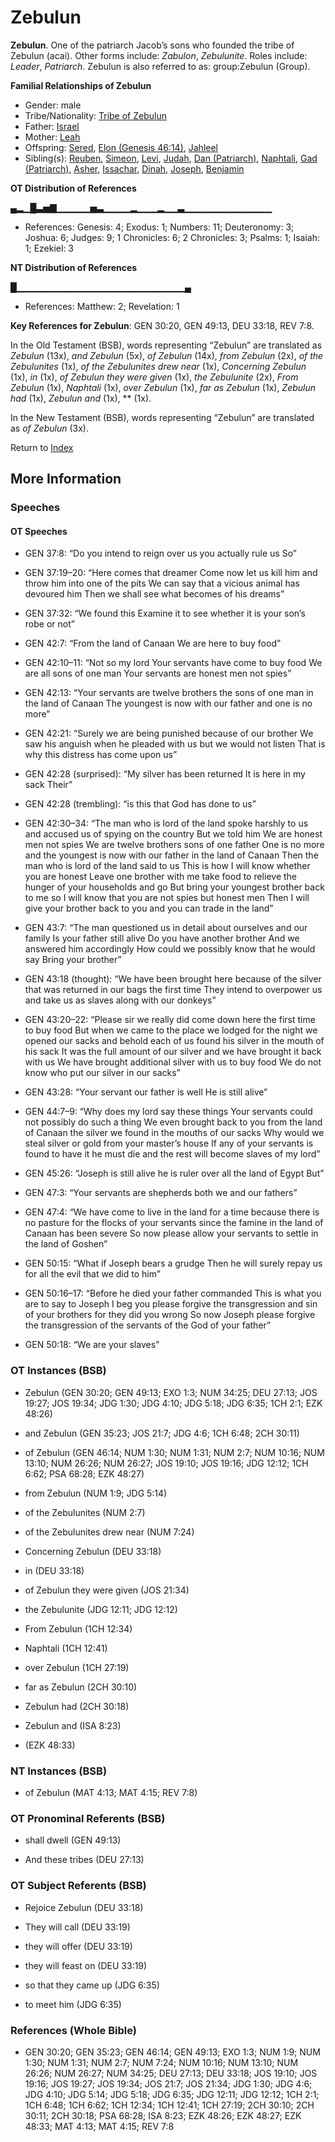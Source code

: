 # Zebulun
**Zebulun**. 
One of the patriarch Jacob’s sons who founded the tribe of Zebulun (acai). 
Other forms include: 
*Zabulon*, *Zebulunite*. 
Roles include: 
_Leader_, _Patriarch_. 
Zebulun is also referred to as: 
group:Zebulun (Group). 




**Familial Relationships of Zebulun**


* Gender: male
* Tribe/Nationality: [Tribe of Zebulun](../../../groups/md/acai/Zebulun.md)
* Father: [Israel](Israel.md)
* Mother: [Leah](Leah.md)
* Offspring: [Sered](Sered.md), [Elon (Genesis 46:14)](Elon.2.md), [Jahleel](Jahleel.md)
* Sibling(s): [Reuben](Reuben.md), [Simeon](Simeon.5.md), [Levi](Levi.3.md), [Judah](Judah.4.md), [Dan (Patriarch)](Dan.md), [Naphtali](Naphtali.md), [Gad (Patriarch)](Gad.md), [Asher](Asher.md), [Issachar](Issachar.md), [Dinah](Dinah.md), [Joseph](Joseph.10.md), [Benjamin](Benjamin.md)


**OT Distribution of References**

▄▂▁█▃▅▇▁▁▁▁▁▅▃▁▁▁▁▂▁▁▁▂▁▁▃▁▁▁▁▁▁▁▁▁▁▁▁▁
* References: Genesis: 4; Exodus: 1; Numbers: 11; Deuteronomy: 3; Joshua: 6; Judges: 9; 1 Chronicles: 6; 2 Chronicles: 3; Psalms: 1; Isaiah: 1; Ezekiel: 3

**NT Distribution of References**

█▁▁▁▁▁▁▁▁▁▁▁▁▁▁▁▁▁▁▁▁▁▁▁▁▁▄
* References: Matthew: 2; Revelation: 1



**Key References for Zebulun**: 
GEN 30:20, GEN 49:13, DEU 33:18, REV 7:8. 


In the Old Testament (BSB), words representing “Zebulun” are translated as 
*Zebulun* (13x), *and Zebulun* (5x), *of Zebulun* (14x), *from Zebulun* (2x), *of the Zebulunites* (1x), *of the Zebulunites drew near* (1x), *Concerning Zebulun* (1x), *in* (1x), *of Zebulun they were given* (1x), *the Zebulunite* (2x), *From Zebulun* (1x), *Naphtali* (1x), *over Zebulun* (1x), *far as Zebulun* (1x), *Zebulun had* (1x), *Zebulun and* (1x), ** (1x). 


In the New Testament (BSB), words representing “Zebulun” are translated as 
*of Zebulun* (3x). 


Return to [Index](00-Index.md)

## More Information

### Speeches

#### OT Speeches

* GEN 37:8: “Do you intend to reign over us you actually rule us So”

* GEN 37:19–20: “Here comes that dreamer Come now let us kill him and throw him into one of the pits We can say that a vicious animal has devoured him Then we shall see what becomes of his dreams”

* GEN 37:32: “We found this Examine it to see whether it is your son’s robe or not”

* GEN 42:7: “From the land of Canaan We are here to buy food”

* GEN 42:10–11: “Not so my lord Your servants have come to buy food We are all sons of one man Your servants are honest men not spies”

* GEN 42:13: “Your servants are twelve brothers the sons of one man in the land of Canaan The youngest is now with our father and one is no more”

* GEN 42:21: “Surely we are being punished because of our brother We saw his anguish when he pleaded with us but we would not listen That is why this distress has come upon us”

* GEN 42:28 (surprised): “My silver has been returned It is here in my sack Their”

* GEN 42:28 (trembling): “is this that God has done to us”

* GEN 42:30–34: “The man who is lord of the land spoke harshly to us and accused us of spying on the country But we told him We are honest men not spies We are twelve brothers sons of one father One is no more and the youngest is now with our father in the land of Canaan Then the man who is lord of the land said to us This is how I will know whether you are honest Leave one brother with me take food to relieve the hunger of your households and go But bring your youngest brother back to me so I will know that you are not spies but honest men Then I will give your brother back to you and you can trade in the land”

* GEN 43:7: “The man questioned us in detail about ourselves and our family Is your father still alive Do you have another brother And we answered him accordingly How could we possibly know that he would say Bring your brother”

* GEN 43:18 (thought): “We have been brought here because of the silver that was returned in our bags the first time They intend to overpower us and take us as slaves along with our donkeys”

* GEN 43:20–22: “Please sir we really did come down here the first time to buy food But when we came to the place we lodged for the night we opened our sacks and behold each of us found his silver in the mouth of his sack It was the full amount of our silver and we have brought it back with us We have brought additional silver with us to buy food We do not know who put our silver in our sacks”

* GEN 43:28: “Your servant our father is well He is still alive”

* GEN 44:7–9: “Why does my lord say these things Your servants could not possibly do such a thing We even brought back to you from the land of Canaan the silver we found in the mouths of our sacks Why would we steal silver or gold from your master’s house If any of your servants is found to have it he must die and the rest will become slaves of my lord”

* GEN 45:26: “Joseph is still alive he is ruler over all the land of Egypt But”

* GEN 47:3: “Your servants are shepherds both we and our fathers”

* GEN 47:4: “We have come to live in the land for a time because there is no pasture for the flocks of your servants since the famine in the land of Canaan has been severe So now please allow your servants to settle in the land of Goshen”

* GEN 50:15: “What if Joseph bears a grudge Then he will surely repay us for all the evil that we did to him”

* GEN 50:16–17: “Before he died your father commanded This is what you are to say to Joseph I beg you please forgive the transgression and sin of your brothers for they did you wrong So now Joseph please forgive the transgression of the servants of the God of your father”

* GEN 50:18: “We are your slaves”

### OT Instances (BSB)

* Zebulun (GEN 30:20; GEN 49:13; EXO 1:3; NUM 34:25; DEU 27:13; JOS 19:27; JOS 19:34; JDG 1:30; JDG 4:10; JDG 5:18; JDG 6:35; 1CH 2:1; EZK 48:26)

* and Zebulun (GEN 35:23; JOS 21:7; JDG 4:6; 1CH 6:48; 2CH 30:11)

* of Zebulun (GEN 46:14; NUM 1:30; NUM 1:31; NUM 2:7; NUM 10:16; NUM 13:10; NUM 26:26; NUM 26:27; JOS 19:10; JOS 19:16; JDG 12:12; 1CH 6:62; PSA 68:28; EZK 48:27)

* from Zebulun (NUM 1:9; JDG 5:14)

* of the Zebulunites (NUM 2:7)

* of the Zebulunites drew near (NUM 7:24)

* Concerning Zebulun (DEU 33:18)

* in (DEU 33:18)

* of Zebulun they were given (JOS 21:34)

* the Zebulunite (JDG 12:11; JDG 12:12)

* From Zebulun (1CH 12:34)

* Naphtali (1CH 12:41)

* over Zebulun (1CH 27:19)

* far as Zebulun (2CH 30:10)

* Zebulun had (2CH 30:18)

* Zebulun and (ISA 8:23)

*  (EZK 48:33)



### NT Instances (BSB)

* of Zebulun (MAT 4:13; MAT 4:15; REV 7:8)



### OT Pronominal Referents (BSB)

* shall dwell (GEN 49:13)

* And these tribes (DEU 27:13)



### OT Subject Referents (BSB)

* Rejoice Zebulun (DEU 33:18)

* They will call (DEU 33:19)

* they will offer (DEU 33:19)

* they will feast on (DEU 33:19)

* so that they came up (JDG 6:35)

* to meet him (JDG 6:35)



### References (Whole Bible)

* GEN 30:20; GEN 35:23; GEN 46:14; GEN 49:13; EXO 1:3; NUM 1:9; NUM 1:30; NUM 1:31; NUM 2:7; NUM 7:24; NUM 10:16; NUM 13:10; NUM 26:26; NUM 26:27; NUM 34:25; DEU 27:13; DEU 33:18; JOS 19:10; JOS 19:16; JOS 19:27; JOS 19:34; JOS 21:7; JOS 21:34; JDG 1:30; JDG 4:6; JDG 4:10; JDG 5:14; JDG 5:18; JDG 6:35; JDG 12:11; JDG 12:12; 1CH 2:1; 1CH 6:48; 1CH 6:62; 1CH 12:34; 1CH 12:41; 1CH 27:19; 2CH 30:10; 2CH 30:11; 2CH 30:18; PSA 68:28; ISA 8:23; EZK 48:26; EZK 48:27; EZK 48:33; MAT 4:13; MAT 4:15; REV 7:8



